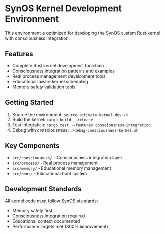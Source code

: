 # SynOS Kernel Development Environment

This environment is optimized for developing the SynOS custom Rust kernel with consciousness integration.

## Features

- Complete Rust kernel development toolchain
- Consciousness integration patterns and examples
- Real process management development tools
- Educational-aware kernel scheduling
- Memory safety validation tools

## Getting Started

1. Source the environment: `source activate-kernel-dev.sh`
2. Build the kernel: `cargo build --release`
3. Test integration: `cargo test --features consciousness-integration`
4. Debug with consciousness: `./debug-consciousness-kernel.sh`

## Key Components

- `src/consciousness/` - Consciousness integration layer
- `src/process/` - Real process management
- `src/memory/` - Educational memory management
- `src/boot/` - Educational boot system

## Development Standards

All kernel code must follow SynOS standards:
- Memory safety first
- Consciousness integration required
- Educational context documented
- Performance targets met (300% improvement)

